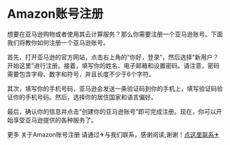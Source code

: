 # Amazon账号注册

想要在亚马逊购物或者使用其云计算服务？那么你需要注册一个亚马逊账号。下面我们将教你如何注册一个亚马逊账号。

首先，打开亚马逊的官方网站，点击右上角的“你好，登录”，然后选择“新用户？开始这里”进行注册。接着，填写你的姓名、电子邮箱和设置密码。请注意，密码需要包含字母、数字和符号，并且长度不少于6个字符。

其次，填写你的手机号码，亚马逊会发送一条验证码到你的手机上，填写验证码验证你的手机号码。然后，选择你的居住国家和语言偏好。

最后，确认你的信息并点击“创建你的亚马逊账号”即可完成注册。现在，你可以开始享受亚马逊提供的各种服务了。

更多 关于Amazon账号注册 请通过✈与我们联系，感谢阅读,谢谢！[点这里联系✈](https://abc.k02.cc)